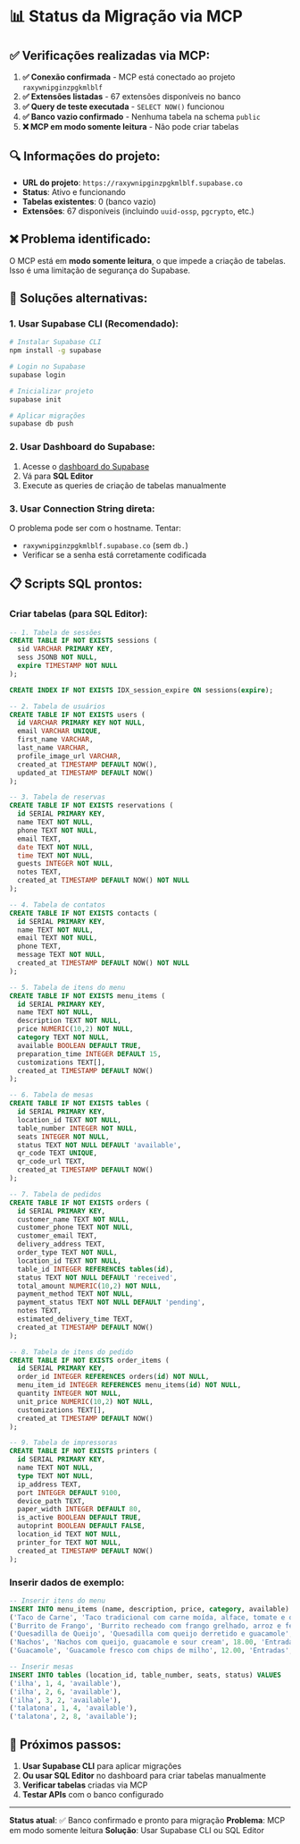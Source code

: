 # 📊 Status da Migração via MCP

## ✅ **Verificações realizadas via MCP:**

1. **✅ Conexão confirmada** - MCP está conectado ao projeto `raxywnipginzpgkmlblf`
2. **✅ Extensões listadas** - 67 extensões disponíveis no banco
3. **✅ Query de teste executada** - `SELECT NOW()` funcionou
4. **✅ Banco vazio confirmado** - Nenhuma tabela na schema `public`
5. **❌ MCP em modo somente leitura** - Não pode criar tabelas

## 🔍 **Informações do projeto:**

- **URL do projeto**: `https://raxywnipginzpgkmlblf.supabase.co`
- **Status**: Ativo e funcionando
- **Tabelas existentes**: 0 (banco vazio)
- **Extensões**: 67 disponíveis (incluindo `uuid-ossp`, `pgcrypto`, etc.)

## ❌ **Problema identificado:**

O MCP está em **modo somente leitura**, o que impede a criação de tabelas. Isso é uma limitação de segurança do Supabase.

## 🔧 **Soluções alternativas:**

### **1. Usar Supabase CLI (Recomendado):**

```bash
# Instalar Supabase CLI
npm install -g supabase

# Login no Supabase
supabase login

# Inicializar projeto
supabase init

# Aplicar migrações
supabase db push
```

### **2. Usar Dashboard do Supabase:**

1. Acesse o [dashboard do Supabase](https://supabase.com/dashboard)
2. Vá para **SQL Editor**
3. Execute as queries de criação de tabelas manualmente

### **3. Usar Connection String direta:**

O problema pode ser com o hostname. Tentar:
- `raxywnipginzpgkmlblf.supabase.co` (sem `db.`)
- Verificar se a senha está corretamente codificada

## 📋 **Scripts SQL prontos:**

### **Criar tabelas (para SQL Editor):**

```sql
-- 1. Tabela de sessões
CREATE TABLE IF NOT EXISTS sessions (
  sid VARCHAR PRIMARY KEY,
  sess JSONB NOT NULL,
  expire TIMESTAMP NOT NULL
);

CREATE INDEX IF NOT EXISTS IDX_session_expire ON sessions(expire);

-- 2. Tabela de usuários
CREATE TABLE IF NOT EXISTS users (
  id VARCHAR PRIMARY KEY NOT NULL,
  email VARCHAR UNIQUE,
  first_name VARCHAR,
  last_name VARCHAR,
  profile_image_url VARCHAR,
  created_at TIMESTAMP DEFAULT NOW(),
  updated_at TIMESTAMP DEFAULT NOW()
);

-- 3. Tabela de reservas
CREATE TABLE IF NOT EXISTS reservations (
  id SERIAL PRIMARY KEY,
  name TEXT NOT NULL,
  phone TEXT NOT NULL,
  email TEXT,
  date TEXT NOT NULL,
  time TEXT NOT NULL,
  guests INTEGER NOT NULL,
  notes TEXT,
  created_at TIMESTAMP DEFAULT NOW() NOT NULL
);

-- 4. Tabela de contatos
CREATE TABLE IF NOT EXISTS contacts (
  id SERIAL PRIMARY KEY,
  name TEXT NOT NULL,
  email TEXT NOT NULL,
  phone TEXT,
  message TEXT NOT NULL,
  created_at TIMESTAMP DEFAULT NOW() NOT NULL
);

-- 5. Tabela de itens do menu
CREATE TABLE IF NOT EXISTS menu_items (
  id SERIAL PRIMARY KEY,
  name TEXT NOT NULL,
  description TEXT NOT NULL,
  price NUMERIC(10,2) NOT NULL,
  category TEXT NOT NULL,
  available BOOLEAN DEFAULT TRUE,
  preparation_time INTEGER DEFAULT 15,
  customizations TEXT[],
  created_at TIMESTAMP DEFAULT NOW()
);

-- 6. Tabela de mesas
CREATE TABLE IF NOT EXISTS tables (
  id SERIAL PRIMARY KEY,
  location_id TEXT NOT NULL,
  table_number INTEGER NOT NULL,
  seats INTEGER NOT NULL,
  status TEXT NOT NULL DEFAULT 'available',
  qr_code TEXT UNIQUE,
  qr_code_url TEXT,
  created_at TIMESTAMP DEFAULT NOW()
);

-- 7. Tabela de pedidos
CREATE TABLE IF NOT EXISTS orders (
  id SERIAL PRIMARY KEY,
  customer_name TEXT NOT NULL,
  customer_phone TEXT NOT NULL,
  customer_email TEXT,
  delivery_address TEXT,
  order_type TEXT NOT NULL,
  location_id TEXT NOT NULL,
  table_id INTEGER REFERENCES tables(id),
  status TEXT NOT NULL DEFAULT 'received',
  total_amount NUMERIC(10,2) NOT NULL,
  payment_method TEXT NOT NULL,
  payment_status TEXT NOT NULL DEFAULT 'pending',
  notes TEXT,
  estimated_delivery_time TEXT,
  created_at TIMESTAMP DEFAULT NOW()
);

-- 8. Tabela de itens do pedido
CREATE TABLE IF NOT EXISTS order_items (
  id SERIAL PRIMARY KEY,
  order_id INTEGER REFERENCES orders(id) NOT NULL,
  menu_item_id INTEGER REFERENCES menu_items(id) NOT NULL,
  quantity INTEGER NOT NULL,
  unit_price NUMERIC(10,2) NOT NULL,
  customizations TEXT[],
  created_at TIMESTAMP DEFAULT NOW()
);

-- 9. Tabela de impressoras
CREATE TABLE IF NOT EXISTS printers (
  id SERIAL PRIMARY KEY,
  name TEXT NOT NULL,
  type TEXT NOT NULL,
  ip_address TEXT,
  port INTEGER DEFAULT 9100,
  device_path TEXT,
  paper_width INTEGER DEFAULT 80,
  is_active BOOLEAN DEFAULT TRUE,
  autoprint BOOLEAN DEFAULT FALSE,
  location_id TEXT NOT NULL,
  printer_for TEXT NOT NULL,
  created_at TIMESTAMP DEFAULT NOW()
);
```

### **Inserir dados de exemplo:**

```sql
-- Inserir itens do menu
INSERT INTO menu_items (name, description, price, category, available) VALUES
('Taco de Carne', 'Taco tradicional com carne moída, alface, tomate e queijo', 15.00, 'Tacos', true),
('Burrito de Frango', 'Burrito recheado com frango grelhado, arroz e feijão', 25.00, 'Burritos', true),
('Quesadilla de Queijo', 'Quesadilla com queijo derretido e guacamole', 20.00, 'Quesadillas', true),
('Nachos', 'Nachos com queijo, guacamole e sour cream', 18.00, 'Entradas', true),
('Guacamole', 'Guacamole fresco com chips de milho', 12.00, 'Entradas', true);

-- Inserir mesas
INSERT INTO tables (location_id, table_number, seats, status) VALUES
('ilha', 1, 4, 'available'),
('ilha', 2, 6, 'available'),
('ilha', 3, 2, 'available'),
('talatona', 1, 4, 'available'),
('talatona', 2, 8, 'available');
```

## 🎯 **Próximos passos:**

1. **Usar Supabase CLI** para aplicar migrações
2. **Ou usar SQL Editor** no dashboard para criar tabelas manualmente
3. **Verificar tabelas** criadas via MCP
4. **Testar APIs** com o banco configurado

---

**Status atual**: ✅ Banco confirmado e pronto para migração
**Problema**: MCP em modo somente leitura
**Solução**: Usar Supabase CLI ou SQL Editor 